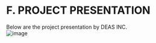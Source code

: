 # F. PROJECT PRESENTATION
Below are the project presentation by DEAS INC.  
![image](https://user-images.githubusercontent.com/121418382/211251766-e411eeef-9678-4c68-bff8-ba7f5c9cfc3a.png)

